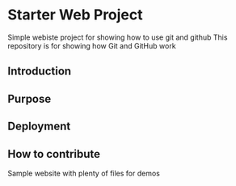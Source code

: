 # Starter Web Project
Simple webiste project for showing how to use git and github
This repository is for showing how Git and GitHub work
## Introduction
## Purpose
## Deployment
## How to contribute
Sample website with plenty of files for demos